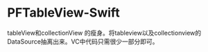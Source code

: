 # PFTableView-Swift
tableView和collectionView 的瘦身。将tableview以及collectionview的DataSource抽离出来。VC中代码只需很少一部分即可。
